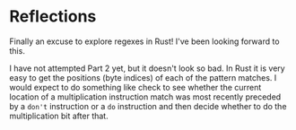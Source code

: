 # Reflections

Finally an excuse to explore regexes in Rust! I've been looking forward to this.

I have not attempted Part 2 yet, but it doesn't look so bad. In Rust it is very easy to get the positions (byte indices) of each of the pattern matches. I would expect to do something like check to see whether the current location of a multiplication instruction match was most recently preceded by a `don't` instruction or a `do` instruction and then decide whether to do the multiplication bit after that.